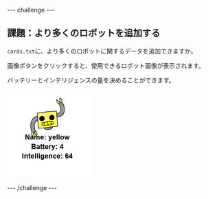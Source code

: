 --- challenge ---

## 課題：より多くのロボットを追加する

`cards.txt`に、より多くのロボットに関するデータを追加できますか。

画像ボタンをクリックすると、使用できるロボット画像が表示されます。

バッテリーとインテリジェンスの量を決めることができます。

![スクリーンショット](images/robotrumps-yellow.png)

--- /challenge ---